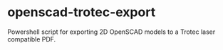 # openscad-trotec-export
Powershell script for exporting 2D OpenSCAD models to a Trotec laser compatible PDF.
